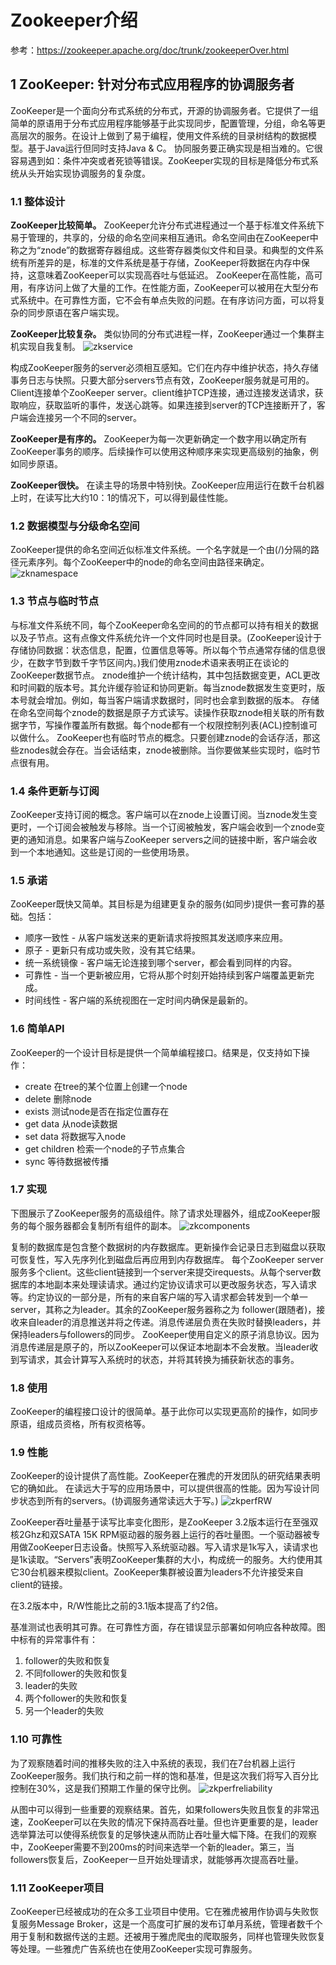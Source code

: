 # Zookeeper介绍
参考：https://zookeeper.apache.org/doc/trunk/zookeeperOver.html
## 1   ZooKeeper: 针对分布式应用程序的协调服务者
ZooKeeper是一个面向分布式系统的分布式，开源的协调服务者。它提供了一组简单的原语用于分布式应用程序能够基于此实现同步，配置管理，分组，命名等更高层次的服务。在设计上做到了易于编程，使用文件系统的目录树结构的数据模型。基于Java运行但同时支持Java & C。
协同服务要正确实现是相当难的。它很容易遇到如：条件冲突或者死锁等错误。ZooKeeper实现的目标是降低分布式系统从头开始实现协调服务的复杂度。
### 1.1 整体设计 

**ZooKeeper比较简单。** ZooKeeper允许分布式进程通过一个基于标准文件系统下易于管理的，共享的，分级的命名空间来相互通讯。命名空间由在ZooKeeper中称之为“znode”的数据寄存器组成。这些寄存器类似文件和目录。和典型的文件系统有所差异的是，标准的文件系统是基于存储，ZooKeeper将数据在内存中保持，这意味着ZooKeeper可以实现高吞吐与低延迟。
ZooKeeper在高性能，高可用，有序访问上做了大量的工作。在性能方面，ZooKeeper可以被用在大型分布式系统中。在可靠性方面，它不会有单点失败的问题。在有序访问方面，可以将复杂的同步原语在客户端实现。

**ZooKeeper比较复杂。** 类似协同的分布式进程一样，ZooKeeper通过一个集群主机实现自我复制。
![zkservice](../../static/zkservice.jpg)

构成ZooKeeper服务的server必须相互感知。它们在内存中维护状态，持久存储事务日志与快照。只要大部分servers节点有效，ZooKeeper服务就是可用的。
Client连接单个ZooKeeper server。client维护TCP连接，通过连接发送请求，获取响应，获取监听的事件，发送心跳等。如果连接到server的TCP连接断开了，客户端会连接另一个不同的server。

**ZooKeeper是有序的。** ZooKeeper为每一次更新确定一个数字用以确定所有ZooKeeper事务的顺序。后续操作可以使用这种顺序来实现更高级别的抽象，例如同步原语。

**ZooKeeper很快。** 在读主导的场景中特别快。ZooKeeper应用运行在数千台机器上时，在读写比大约10：1的情况下，可以得到最佳性能。

### 1.2 数据模型与分级命名空间
ZooKeeper提供的命名空间近似标准文件系统。一个名字就是一个由(/)分隔的路径元素序列。每个ZooKeeper中的node的命名空间由路径来确定。
![zknamespace](../../static/zknamespace.jpg)

### 1.3 节点与临时节点
与标准文件系统不同，每个ZooKeeper命名空间的的节点都可以持有相关的数据以及子节点。这有点像文件系统允许一个文件同时也是目录。(ZooKeeper设计于存储协同数据：状态信息，配置，位置信息等等。所以每个节点通常存储的信息很少，在数字节到数千字节区间内。)我们使用znode术语来表明正在谈论的ZooKeeper数据节点。
znode维护一个统计结构，其中包括数据变更，ACL更改和时间戳的版本号。其允许缓存验证和协同更新。每当znode数据发生变更时，版本号就会增加。例如，每当客户端请求数据时，同时也会拿到数据的版本。
存储在命名空间每个znode的数据是原子方式读写。读操作获取znode相关联的所有数据字节，写操作覆盖所有数据。每个node都有一个权限控制列表(ACL)控制谁可以做什么。
ZooKeeper也有临时节点的概念。只要创建znode的会话存活，那这些znodes就会存在。当会话结束，znode被删除。当你要做某些实现时，临时节点很有用。

### 1.4 条件更新与订阅
ZooKeeper支持订阅的概念。客户端可以在znode上设置订阅。当znode发生变更时，一个订阅会被触发与移除。当一个订阅被触发，客户端会收到一个znode变更的通知消息。如果客户端与ZooKeeper servers之间的链接中断，客户端会收到一个本地通知。这些是订阅的一些使用场景。

### 1.5 承诺
ZooKeeper既快又简单。其目标是为组建更复杂的服务(如同步)提供一套可靠的基础。包括：
*   顺序一致性 - 从客户端发送来的更新请求将按照其发送顺序来应用。
*   原子 - 更新只有成功或失败，没有其它结果。
*   统一系统镜像 - 客户端无论连接到哪个server，都会看到同样的内容。
*   可靠性 - 当一个更新被应用，它将从那个时刻开始持续到客户端覆盖更新完成。
*   时间线性 - 客户端的系统视图在一定时间内确保是最新的。

### 1.6 简单API
ZooKeeper的一个设计目标是提供一个简单编程接口。结果是，仅支持如下操作：
* create 在tree的某个位置上创建一个node
* delete 删除node
* exists 测试node是否在指定位置存在
* get data 从node读数据
* set data 将数据写入node
* get children 检索一个node的子节点集合
* sync 等待数据被传播

### 1.7 实现
下图展示了ZooKeeper服务的高级组件。除了请求处理器外，组成ZooKeeper服务的每个服务器都会复制所有组件的副本。
![zkcomponents](../../static/zkcomponents.jpg)

复制的数据库是包含整个数据树的内存数据库。更新操作会记录日志到磁盘以获取可恢复性，写入先序列化到磁盘后再应用到内存数据库。
每个ZooKeeper server服务多个client。这些client链接到一个server来提交irequests。从每个server数据库的本地副本来处理读请求。通过约定协议请求可以更改服务状态，写入请求等。约定协议的一部分是，所有的来自客户端的写入请求都会转发到一个单一server，其称之为leader。其余的ZooKeeper服务器称之为 follower(跟随者)，接收来自leader的消息推送并将之传递。消息传递层负责在失败时替换leaders，并保持leaders与followers的同步。
ZooKeeper使用自定义的原子消息协议。因为消息传递层是原子的，所以ZooKeeper可以保证本地副本不会发散。当leader收到写请求，其会计算写入系统时的状态，并将其转换为捕获新状态的事务。

### 1.8 使用
ZooKeeper的编程接口设计的很简单。基于此你可以实现更高阶的操作，如同步原语，组成员资格，所有权资格等。

### 1.9 性能
ZooKeeper的设计提供了高性能。ZooKeeper在雅虎的开发团队的研究结果表明它的确如此。
在读远大于写的应用场景中，可以提供很高的性能。因为写设计同步状态到所有的servers。(协调服务通常读远大于写。)
![zkperfRW](../../static/zkperfRW-3.2.jpg)

ZooKeeper吞吐量基于读写比率变化图形，是ZooKeeper 3.2版本运行在至强双核2Ghz和双SATA 15K RPM驱动器的服务器上运行的吞吐量图。一个驱动器被专用做ZooKeeper日志设备。快照写入系统驱动器。写入请求是1k写入，读请求也是1k读取。“Servers”表明ZooKeeper集群的大小，构成统一的服务。大约使用其它30台机器来模拟client。ZooKeeper集群被设置为leaders不允许接受来自client的链接。

在3.2版本中，R/W性能比之前的3.1版本提高了约2倍。

基准测试也表明其可靠。在可靠性方面，存在错误显示部署如何响应各种故障。图中标有的异常事件有：
1. follower的失败和恢复
2. 不同follower的失败和恢复
3. leader的失败
4. 两个follower的失败和恢复
5. 另一个leader的失败

### 1.10 可靠性
为了观察随着时间的推移失败的注入中系统的表现，我们在7台机器上运行ZooKeeper服务。我们执行和之前一样的饱和基准，但是这次我们将写入百分比控制在30%，这是我们预期工作量的保守比例。
![zkperfreliability](../../static/zkperfreliability.jpg)

从图中可以得到一些重要的观察结果。首先，如果followers失败且恢复的非常迅速，ZooKeeper可以在失败的情况下保持高吞吐量。但也许更重要的是，leader选举算法可以使得系统恢复的足够快速从而防止吞吐量大幅下降。在我们的观察中，ZooKeeper需要不到200ms的时间来选举一个新的leader。第三，当followers恢复后，ZooKeeper一旦开始处理请求，就能够再次提高吞吐量。

### 1.11 ZooKeeper项目
ZooKeeper已经被成功的在众多工业项目中使用。它在雅虎被用作协调与失败恢复服务Message Broker，这是一个高度可扩展的发布订单月系统，管理者数千个用于复制和数据传送的主题。还被用于雅虎爬虫的爬取服务，同样也管理失败恢复等处理。一些雅虎广告系统也在使用ZooKeeper实现可靠服务。